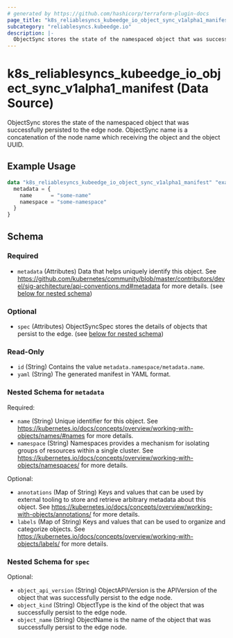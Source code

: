 ```yaml
---
# generated by https://github.com/hashicorp/terraform-plugin-docs
page_title: "k8s_reliablesyncs_kubeedge_io_object_sync_v1alpha1_manifest Data Source - terraform-provider-k8s"
subcategory: "reliablesyncs.kubeedge.io"
description: |-
  ObjectSync stores the state of the namespaced object that was successfully persisted to the edge node. ObjectSync name is a concatenation of the node name which receiving the object and the object UUID.
---
```


# k8s_reliablesyncs_kubeedge_io_object_sync_v1alpha1_manifest (Data Source)

ObjectSync stores the state of the namespaced object that was successfully persisted to the edge node. ObjectSync name is a concatenation of the node name which receiving the object and the object UUID.

## Example Usage

```terraform
data "k8s_reliablesyncs_kubeedge_io_object_sync_v1alpha1_manifest" "example" {
  metadata = {
    name      = "some-name"
    namespace = "some-namespace"
  }
}
```

<!-- schema generated by tfplugindocs -->
## Schema

### Required

- `metadata` (Attributes) Data that helps uniquely identify this object. See https://github.com/kubernetes/community/blob/master/contributors/devel/sig-architecture/api-conventions.md#metadata for more details. (see [below for nested schema](#nestedatt--metadata))

### Optional

- `spec` (Attributes) ObjectSyncSpec stores the details of objects that persist to the edge. (see [below for nested schema](#nestedatt--spec))

### Read-Only

- `id` (String) Contains the value `metadata.namespace/metadata.name`.
- `yaml` (String) The generated manifest in YAML format.

<a id="nestedatt--metadata"></a>
### Nested Schema for `metadata`

Required:

- `name` (String) Unique identifier for this object. See https://kubernetes.io/docs/concepts/overview/working-with-objects/names/#names for more details.
- `namespace` (String) Namespaces provides a mechanism for isolating groups of resources within a single cluster. See https://kubernetes.io/docs/concepts/overview/working-with-objects/namespaces/ for more details.

Optional:

- `annotations` (Map of String) Keys and values that can be used by external tooling to store and retrieve arbitrary metadata about this object. See https://kubernetes.io/docs/concepts/overview/working-with-objects/annotations/ for more details.
- `labels` (Map of String) Keys and values that can be used to organize and categorize objects. See https://kubernetes.io/docs/concepts/overview/working-with-objects/labels/ for more details.


<a id="nestedatt--spec"></a>
### Nested Schema for `spec`

Optional:

- `object_api_version` (String) ObjectAPIVersion is the APIVersion of the object that was successfully persist to the edge node.
- `object_kind` (String) ObjectType is the kind of the object that was successfully persist to the edge node.
- `object_name` (String) ObjectName is the name of the object that was successfully persist to the edge node.
